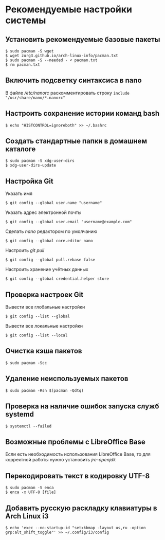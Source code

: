 # Рекомендуемые настройки системы

## Установить рекомендуемые базовые пакеты
```
$ sudo pacman -S wget
$ wget zurg3.github.io/arch-linux-info/pacman.txt
$ sudo pacman -S --needed - < pacman.txt
$ rm pacman.txt
```

## Включить подсветку синтаксиса в nano
В файле */etc/nanorc* раскомментировать строку `include "/usr/share/nano/*.nanorc"`

## Настроить сохранение истории команд bash
```
$ echo "HISTCONTROL=ignoreboth" >> ~/.bashrc
```

## Создать стандартные папки в домашнем каталоге
```
$ sudo pacman -S xdg-user-dirs
$ xdg-user-dirs-update
```

## Настройка Git
Указать имя
```
$ git config --global user.name "username"
```

Указать адрес электронной почты
```
$ git config --global user.email "username@example.com"
```

Сделать *nano* редактором по умолчанию
```
$ git config --global core.editor nano
```

Настроить *git pull*
```
$ git config --global pull.rebase false
```

Настроить хранение учётных данных
```
$ git config --global credential.helper store
```

## Проверка настроек Git
Вывести все глобальные настройки
```
$ git config --list --global
```

Вывести все локальные настройки
```
$ git config --list --local
```

## Очистка кэша пакетов
```
$ sudo pacman -Scc
```

## Удаление неиспользуемых пакетов
```
$ sudo pacman -Rsn $(pacman -Qdtq)
```

## Проверка на наличие ошибок запуска служб systemd
```
$ systemctl --failed
```

## Возможные проблемы с LibreOffice Base
Если есть необходимость использования LibreOffice Base, то для корректной работы нужно установить *jre-openjdk*

## Перекодировать текст в кодировку UTF-8
```
$ sudo pacman -S enca
$ enca -x UTF-8 [file]
```

## Добавить русскую раскладку клавиатуры в Arch Linux i3
```
$ echo 'exec --no-startup-id "setxkbmap -layout us,ru -option grp:alt_shift_toggle"' >> ~/.config/i3/config
```
